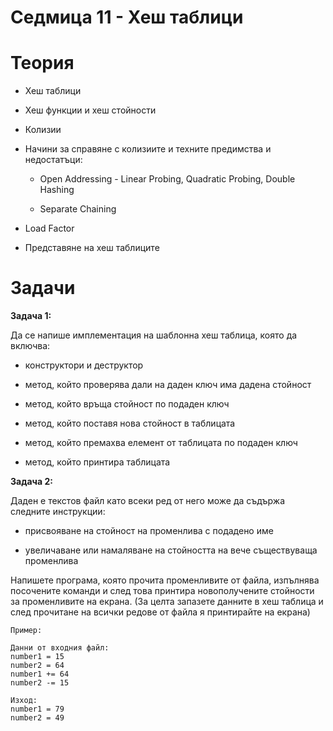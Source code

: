 # Седмица 11 - Хеш таблици

# Теория

- Хеш таблици

- Хеш функции и хеш стойности

- Колизии

- Начини за справяне с колизиите и техните предимства и недостатъци: 

  - Open Addressing - Linear Probing, Quadratic Probing, Double Hashing
  
  - Separate Chaining
  
- Load Factor  

- Представяне на хеш таблиците

# Задачи

**Задача 1:**

Да се напише имплементация на шаблонна хеш таблица, която да включва:

- конструктори и деструктор

- метод, който проверява дали на даден ключ има дадена стойност

- метод, който връща стойност по подаден ключ

- метод, който поставя нова стойност в таблицата

- метод, който премахва елемент от таблицата по подаден ключ

- метод, който принтира таблицата

**Задача 2:**

Даден е текстов файл като всеки ред от него може да съдържа следните инструкции:

- присвояване на стойност на променлива с подадено име

- увеличаване или намаляване на стойността на вече съществуваща променлива

Напишете програма, която прочита променливите от файла, изпълнява посочените команди и след това принтира новополучените стойности за променливите на екрана.
(За целта запазете данните в хеш таблица и след прочитане на всички редове от файла я принтирайте на екрана)

```
Пример:

Данни от входния файл:
number1 = 15
number2 = 64
number1 += 64
number2 -= 15

Изход:
number1 = 79
number2 = 49
```
